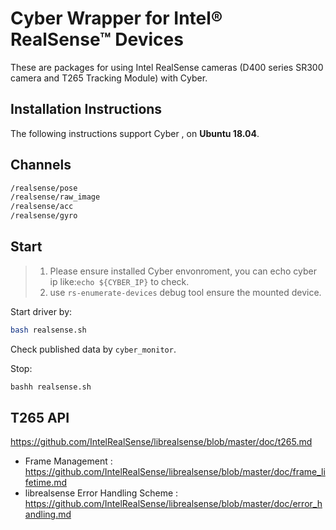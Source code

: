 # Cyber Wrapper for Intel&reg; RealSense&trade; Devices
These are packages for using Intel RealSense cameras (D400 series SR300 camera and T265 Tracking Module) with Cyber.

## Installation Instructions

The following instructions support Cyber , on **Ubuntu 18.04**.


## Channels

```bash
/realsense/pose
/realsense/raw_image 
/realsense/acc
/realsense/gyro
```

## Start

> 1. Please ensure installed Cyber envonroment, you can echo cyber ip like:`echo ${CYBER_IP}` to check.
> 2. use `rs-enumerate-devices` debug tool ensure the mounted device.


Start driver by:
```bash 
bash realsense.sh
```

Check published data by `cyber_monitor`.

Stop:
```bash
bashh realsense.sh
```

## T265 API
https://github.com/IntelRealSense/librealsense/blob/master/doc/t265.md

- Frame Management : https://github.com/IntelRealSense/librealsense/blob/master/doc/frame_lifetime.md
- librealsense Error Handling Scheme : https://github.com/IntelRealSense/librealsense/blob/master/doc/error_handling.md
